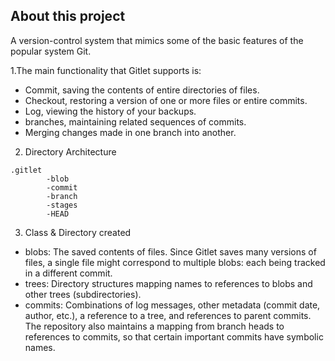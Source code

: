 ## About this project
A version-control system that mimics some of the basic features of the popular system Git.


1.The main functionality that Gitlet supports is:
- Commit, saving the contents of entire directories of files.
- Checkout, restoring a version of one or more files or entire commits.
- Log, viewing the history of your backups. 
- branches, maintaining related sequences of commits.
- Merging changes made in one branch into another.

2. Directory Architecture
```
.gitlet 
        -blob
        -commit
        -branch
        -stages
        -HEAD
```

3. Class & Directory created
- blobs: The saved contents of files. Since Gitlet saves many versions of files, a single file might correspond to multiple blobs: each being tracked in a different commit.
- trees: Directory structures mapping names to references to blobs and other trees (subdirectories).
- commits: Combinations of log messages, other metadata (commit date, author, etc.), a reference to a tree, and references to parent commits. The repository also maintains a mapping from branch heads to references to commits, so that certain important commits have symbolic names.
